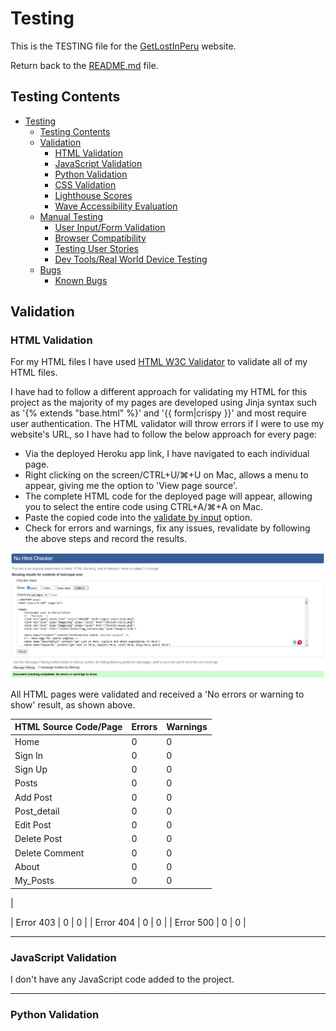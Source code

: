# Testing

This is the TESTING file for the [GetLostInPeru](https://project-get-lost-in-peru-becd606e7388.herokuapp.com/) website.

Return back to the [README.md](README.md) file.

## Testing Contents  
  
- [Testing](#testing)
  - [Testing Contents](#testing-contents)
  - [Validation](#validation)
    - [HTML Validation](#html-validation)
    - [JavaScript Validation](#javascript-validation)
    - [Python Validation](#python-validation)
    - [CSS Validation](#css-validation)
    - [Lighthouse Scores](#lighthouse-scores)
    - [Wave Accessibility Evaluation](#wave-accessibility-evaluation)
  - [Manual Testing](#manual-testing)
    - [User Input/Form Validation](#user-inputform-validation)
    - [Browser Compatibility](#browser-compatibility)
    - [Testing User Stories](#testing-user-stories)
    - [Dev Tools/Real World Device Testing](#dev-toolsreal-world-device-testing)
  - [Bugs](#bugs)
    - [Known Bugs](#known-bugs)

## Validation

### HTML Validation

For my HTML files I have used [HTML W3C Validator](https://validator.w3.org) to validate all of my HTML files.

I have had to follow a different approach for validating my HTML for this project as the majority of my pages are developed using Jinja syntax such as '{% extends "base.html" %}' and '{{ form|crispy }}' and most require user authentication. The HTML validator will throw errors if I were to use my website's URL, so I have had to follow the below approach for every page:

- Via the deployed Heroku app link, I have navigated to each individual page.
- Right clicking on the screen/CTRL+U/⌘+U on Mac, allows a menu to appear, giving me the option to 'View page source'.
- The complete HTML code for the deployed page will appear, allowing you to select the entire code using CTRL+A/⌘+A on Mac.
- Paste the copied code into the [validate by input](https://validator.w3.org/#validate_by_input) option.
- Check for errors and warnings, fix any issues, revalidate by following the above steps and record the results.

![html validation](documentation/testing/html_valid.png)

All HTML pages were validated and received a 'No errors or warning to show' result, as shown above.

| HTML Source Code/Page | Errors | Warnings |
| ---- | ------ | -------- | 
| Home | 0 | 0 |
| Sign In | 0 | 0 |
| Sign Up | 0 | 0 |
| Posts | 0 | 0 |
| Add Post | 0 | 0 |
| Post_detail | 0 | 0 |
| Edit Post | 0 | 0 |
| Delete Post | 0 | 0 |
| Delete Comment | 0 | 0 |
| About | 0 | 0 |
| My_Posts | 0 | 0 |
|

| Error 403 | 0 | 0 |
| Error 404 | 0 | 0 |
| Error 500 | 0  | 0 |
  
<hr>  

### JavaScript Validation

I don't have any JavaScript code added to the project.

<hr>

### Python Validation
